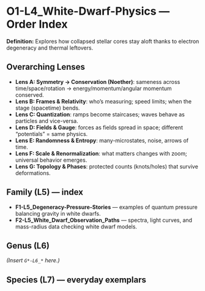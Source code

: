 # O1-L4_White-Dwarf-Physics — Order Index
**Definition:** Explores how collapsed stellar cores stay aloft thanks to electron degeneracy and thermal leftovers.
## Overarching Lenses

- **Lens A: Symmetry -> Conservation (Noether)**: sameness across time/space/rotation → energy/momentum/angular momentum conserved.
- **Lens B: Frames & Relativity**: who’s measuring; speed limits; when the stage (spacetime) bends.
- **Lens C: Quantization**: ramps become staircases; waves behave as particles and vice-versa.
- **Lens D: Fields & Gauge**: forces as fields spread in space; different “potentials” = same physics.
- **Lens E: Randomness & Entropy**: many-microstates, noise, arrows of time.
- **Lens F: Scale & Renormalization**: what matters changes with zoom; universal behavior emerges.
- **Lens G: Topology & Phases**: protected counts (knots/holes) that survive deformations.

## Family (L5) — index
- **F1-L5_Degeneracy-Pressure-Stories** — examples of quantum pressure balancing gravity in white dwarfs.
- **F2-L5_White_Dwarf_Observation_Paths** — spectra, light curves, and mass-radius data checking white dwarf models.
## Genus (L6)
_(Insert `G*-L6_*` here.)_
## Species (L7) — everyday exemplars
